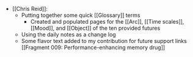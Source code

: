 - [[Chris Reid]]:
    - Putting together some quick [[Glossary]] terms
        - Created and populated pages for the [[Arc]], [[Time scales]], [[Mood]], and [[Object]] of the ten provided futures
    - Using the daily notes as a change log
    - Some flavor text added to my contribution for future support links [[Fragment 009: Performance-enhancing memory drug]]

